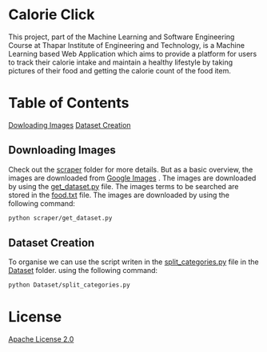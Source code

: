 # Calorie Click

This project, part of the Machine Learning and Software Engineering Course at Thapar Institute of Engineering and
Technology, is a Machine
Learning based Web Application which aims to provide a platform for users to track their calorie intake and maintain a
healthy lifestyle by taking pictures of their food and getting the calorie count of the food item.

# Table of Contents

[Dowloading Images](#downloading-images)
[Dataset Creation](#dataset-creation)

## Downloading Images

Check out the [scraper](scraper) folder for more details. But as a basic overview, the images are downloaded from
[Google Images](https://www.google.com/imghp?hl=en) . The images are downloaded by using the
[get_dataset.py](scraper/get_dataset.py) file. The images terms to be searched are stored in
the [food.txt](scraper/food.txt) file. The images are downloaded by using the following command:

```bash
python scraper/get_dataset.py
```

## Dataset Creation

To organise we can use the script writen in the [split_categories.py](Dataset/split_categories.py) file in
the [Dataset](Dataset) folder.
using the following command:

```bash
python Dataset/split_categories.py
```

# License

[Apache License 2.0](./LICENSE)